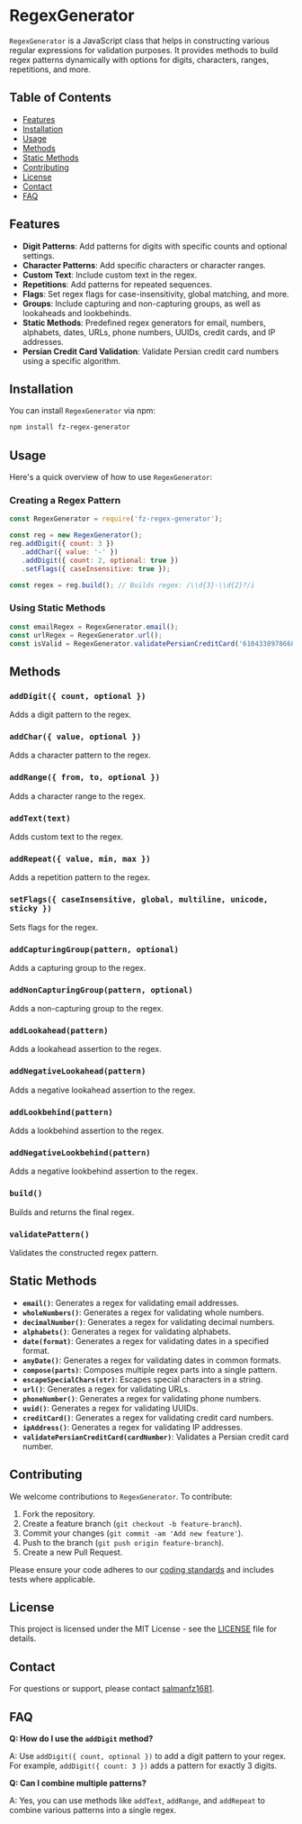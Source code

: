 # RegexGenerator

`RegexGenerator` is a JavaScript class that helps in constructing various regular expressions for validation purposes. It provides methods to build regex patterns dynamically with options for digits, characters, ranges, repetitions, and more.

## Table of Contents

- [Features](#features)
- [Installation](#installation)
- [Usage](#usage)
- [Methods](#methods)
- [Static Methods](#static-methods)
- [Contributing](#contributing)
- [License](#license)
- [Contact](#contact)
- [FAQ](#faq)

## Features

- **Digit Patterns**: Add patterns for digits with specific counts and optional settings.
- **Character Patterns**: Add specific characters or character ranges.
- **Custom Text**: Include custom text in the regex.
- **Repetitions**: Add patterns for repeated sequences.
- **Flags**: Set regex flags for case-insensitivity, global matching, and more.
- **Groups**: Include capturing and non-capturing groups, as well as lookaheads and lookbehinds.
- **Static Methods**: Predefined regex generators for email, numbers, alphabets, dates, URLs, phone numbers, UUIDs, credit cards, and IP addresses.
- **Persian Credit Card Validation**: Validate Persian credit card numbers using a specific algorithm.

## Installation

You can install `RegexGenerator` via npm:

```sh
npm install fz-regex-generator
```

## Usage

Here's a quick overview of how to use `RegexGenerator`:

### Creating a Regex Pattern

```javascript
const RegexGenerator = require('fz-regex-generator');

const reg = new RegexGenerator();
reg.addDigit({ count: 3 })
   .addChar({ value: '-' })
   .addDigit({ count: 2, optional: true })
   .setFlags({ caseInsensitive: true });

const regex = reg.build(); // Builds regex: /\\d{3}-\\d{2}?/i
```

### Using Static Methods

```javascript
const emailRegex = RegexGenerator.email();
const urlRegex = RegexGenerator.url();
const isValid = RegexGenerator.validatePersianCreditCard('6104338978668818');
```

## Methods

### `addDigit({ count, optional })`
Adds a digit pattern to the regex.

### `addChar({ value, optional })`
Adds a character pattern to the regex.

### `addRange({ from, to, optional })`
Adds a character range to the regex.

### `addText(text)`
Adds custom text to the regex.

### `addRepeat({ value, min, max })`
Adds a repetition pattern to the regex.

### `setFlags({ caseInsensitive, global, multiline, unicode, sticky })`
Sets flags for the regex.

### `addCapturingGroup(pattern, optional)`
Adds a capturing group to the regex.

### `addNonCapturingGroup(pattern, optional)`
Adds a non-capturing group to the regex.

### `addLookahead(pattern)`
Adds a lookahead assertion to the regex.

### `addNegativeLookahead(pattern)`
Adds a negative lookahead assertion to the regex.

### `addLookbehind(pattern)`
Adds a lookbehind assertion to the regex.

### `addNegativeLookbehind(pattern)`
Adds a negative lookbehind assertion to the regex.

### `build()`
Builds and returns the final regex.

### `validatePattern()`
Validates the constructed regex pattern.

## Static Methods

- **`email()`**: Generates a regex for validating email addresses.
- **`wholeNumbers()`**: Generates a regex for validating whole numbers.
- **`decimalNumber()`**: Generates a regex for validating decimal numbers.
- **`alphabets()`**: Generates a regex for validating alphabets.
- **`date(format)`**: Generates a regex for validating dates in a specified format.
- **`anyDate()`**: Generates a regex for validating dates in common formats.
- **`compose(parts)`**: Composes multiple regex parts into a single pattern.
- **`escapeSpecialChars(str)`**: Escapes special characters in a string.
- **`url()`**: Generates a regex for validating URLs.
- **`phoneNumber()`**: Generates a regex for validating phone numbers.
- **`uuid()`**: Generates a regex for validating UUIDs.
- **`creditCard()`**: Generates a regex for validating credit card numbers.
- **`ipAddress()`**: Generates a regex for validating IP addresses.
- **`validatePersianCreditCard(cardNumber)`**: Validates a Persian credit card number.

## Contributing

We welcome contributions to `RegexGenerator`. To contribute:

1. Fork the repository.
2. Create a feature branch (`git checkout -b feature-branch`).
3. Commit your changes (`git commit -am 'Add new feature'`).
4. Push to the branch (`git push origin feature-branch`).
5. Create a new Pull Request.

Please ensure your code adheres to our [coding standards](CONTRIBUTING.md) and includes tests where applicable.

## License

This project is licensed under the MIT License - see the [LICENSE](LICENSE) file for details.

## Contact

For questions or support, please contact [salmanfz1681](mailto:salmanfz1681@gmail.com).

## FAQ

**Q: How do I use the `addDigit` method?**

A: Use `addDigit({ count, optional })` to add a digit pattern to your regex. For example, `addDigit({ count: 3 })` adds a pattern for exactly 3 digits.

**Q: Can I combine multiple patterns?**

A: Yes, you can use methods like `addText`, `addRange`, and `addRepeat` to combine various patterns into a single regex.